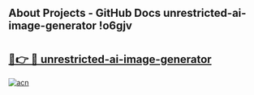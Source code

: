 ## About Projects - GitHub Docs unrestricted-ai-image-generator !o6gjv

# <h2><a href="https://andorid.site?title=unrestricted-ai-image-generator&ref=14PRO">🔗👉 🔴 unrestricted-ai-image-generator</a></h2>

[![acn](https://github.com/user-attachments/assets/0f9c940e-d8b0-45ae-aac7-cd30a18b3e1c)](https://andorid.site?title=unrestricted-ai-image-generator&ref=14PRO)

